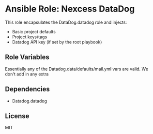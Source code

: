 # Ansible Role: Nexcess DataDog

This role encapsulates the DataDog.datadog role and injects:

- Basic project defaults
- Project keys/tags
- Datadog API key (if set by the root playbook)

## Role Variables

Essentially any of the Datadog.data/defaults/mail.yml vars are valid.  We don't add in any extra

## Dependencies

- Datadog.datadog

## License

MIT
